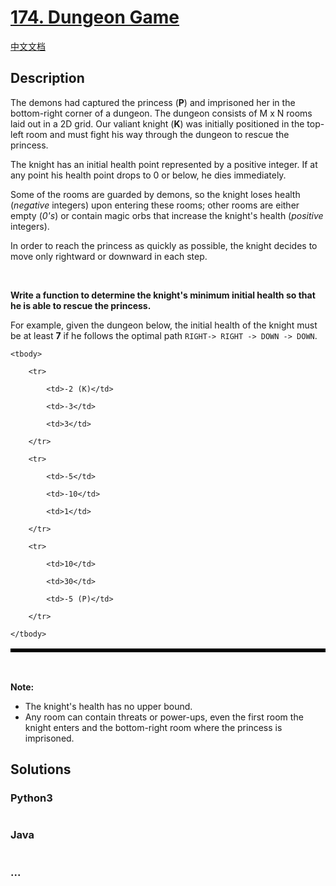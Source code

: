 # [174. Dungeon Game](https://leetcode.com/problems/dungeon-game)

[中文文档](/solution/0100-0199/0174.Dungeon%20Game/README.md)

## Description

<style type="text/css">table.dungeon, .dungeon th, .dungeon td {

  border:3px solid black;

}



 .dungeon th, .dungeon td {

    text-align: center;

    height: 70px;

    width: 70px;

}

</style>

<p>The demons had captured the princess (<strong>P</strong>) and imprisoned her in the bottom-right corner of a dungeon. The dungeon consists of M x N rooms laid out in a 2D grid. Our valiant knight (<strong>K</strong>) was initially positioned in the top-left room and must fight his way through the dungeon to rescue the princess.</p>

<p>The knight has an initial health point represented by a positive integer. If at any point his health point drops to 0 or below, he dies immediately.</p>

<p>Some of the rooms are guarded by demons, so the knight loses health (<em>negative</em> integers) upon entering these rooms; other rooms are either empty (<em>0&#39;s</em>) or contain magic orbs that increase the knight&#39;s health (<em>positive</em> integers).</p>

<p>In order to reach the princess as quickly as possible, the knight decides to move only rightward or downward in each step.</p>

<p>&nbsp;</p>

<p><strong>Write a function to determine the knight&#39;s minimum initial health so that he is able to rescue the princess.</strong></p>

<p>For example, given the dungeon below, the initial health of the knight must be at least <strong>7</strong> if he follows the optimal path <code>RIGHT-&gt; RIGHT -&gt; DOWN -&gt; DOWN</code>.</p>

<table class="dungeon">

    <tbody>

    	<tr>

    		<td>-2 (K)</td>

    		<td>-3</td>

    		<td>3</td>

    	</tr>

    	<tr>

    		<td>-5</td>

    		<td>-10</td>

    		<td>1</td>

    	</tr>

    	<tr>

    		<td>10</td>

    		<td>30</td>

    		<td>-5 (P)</td>

    	</tr>

    </tbody>

</table>

<p>&nbsp;</p>

<p><strong>Note:</strong></p>

<ul>
    <li>The knight&#39;s health has no upper bound.</li>
    <li>Any room can contain threats or power-ups, even the first room the knight enters and the bottom-right room where the princess is imprisoned.</li>
</ul>

## Solutions

<!-- tabs:start -->

### **Python3**

```python

```

### **Java**

```java

```

### **...**

```

```

<!-- tabs:end -->
